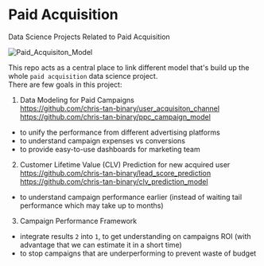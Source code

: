 # Paid Acquisition
Data Science Projects Related to Paid Acquisition

![Paid_Acquisiton_Model](https://user-images.githubusercontent.com/46950856/119263143-6aaaa900-bc10-11eb-9b6e-b391b442c7fb.png)

This repo acts as a central place to link different model that's build up the whole `paid acquisition` data science project.  
There are few goals in this project:
1. Data Modeling for Paid Campaigns  
https://github.com/chris-tan-binary/user_acquisiton_channel  
https://github.com/chris-tan-binary/ppc_campaign_model  
- to unify the performance from different advertising platforms
- to understand campaign expenses vs conversions
- to provide easy-to-use dashboards for marketing team
2. Customer Lifetime Value (CLV) Prediction for new acquired user  
https://github.com/chris-tan-binary/lead_score_prediction  
https://github.com/chris-tan-binary/clv_prediction_model  
- to understand campaign performance earlier (instead of waiting tail performance which may take up to months)  
3. Campaign Performance Framework  
- integrate results `2` into `1`, to get understanding on campaigns ROI (with advantage that we can estimate it in a short time)
- to stop campaigns that are underperforming to prevent waste of budget
